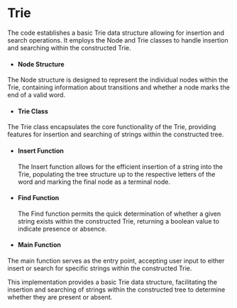 # Trie
The code establishes a basic Trie data structure allowing for insertion and search operations. It employs the Node and Trie classes to handle insertion and searching within the constructed Trie.

* #### Node Structure

The Node structure is designed to represent the individual nodes within the Trie, containing information about transitions and whether a node marks the end of a valid word.

* #### Trie Class

The Trie class encapsulates the core functionality of the Trie, providing features for insertion and searching of strings within the constructed tree.

* #### Insert Function
  The Insert function allows for the efficient insertion of a string into the Trie, populating the tree structure up to the respective letters of the word and marking the final node as a terminal node.

* #### Find Function
  The Find function permits the quick determination of whether a given string exists within the constructed Trie, returning a boolean value to indicate presence or absence.

* #### Main Function

The main function serves as the entry point, accepting user input to either insert or search for specific strings within the constructed Trie.

This implementation provides a basic Trie data structure, facilitating the insertion and searching of strings within the constructed tree to determine whether they are present or absent.
